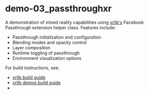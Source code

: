 # demo-03_passthroughxr
A demonstration of mixed reality capabilities using [xrlib's](https://github.com/1runeberg/xrlib) Facebook Passthrough extension helper class. Features include:

- Passthrough initialization and configuration
- Blending modes and opacity control
- Layer composition
- Runtime toggling of passthrough
- Environment visualization options

For build instructions, see:
- [xrlib build guide](https://github.com/1runeberg/xrlib)
- [xrlib demos build guide](https://github.com/1runeberg/xrlib-demos)
- 